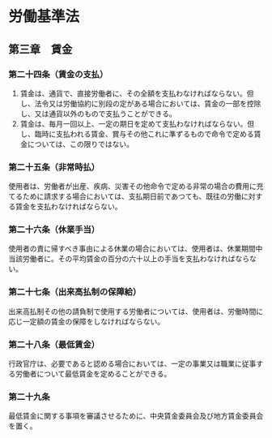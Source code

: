 # 労働基準法

## 第三章　賃金

### 第二十四条（賃金の支払）

1. 賃金は、通貨で、直接労働者に、その全額を支払わなければならない。但し、法令又は労働協約に別段の定がある場合においては、賃金の一部を控除し、又は通貨以外のもので支払うことができる。
2. 賃金は、毎月一回以上、一定の期日を定めて支払わなければならない。但し、臨時に支払われる賃金、賞与その他これに準ずるもので命令で定める賃金については、この限りではない。

### 第二十五条（非常時払）

使用者は、労働者が出産、疾病、災害その他命令で定める非常の場合の費用に充てるために請求する場合においては、支払期日前であつても、既往の労働に対する賃金を支払わなければならない。

### 第二十六条（休業手当）

使用者の責に帰すべき事由による休業の場合においては、使用者は、休業期間中当該労働者に。その平均賃金の百分の六十以上の手当を支払わなければならない。

### 第二十七条（出来高払制の保障給）

出来高払制その他の請負制で使用する労働者については、使用者は、労働時間に応じ一定額の賃金の保障をしなければならない。

### 第二十八条（最低賃金）

行政官庁は、必要であると認める場合においては、一定の事業又は職業に従事する労働者について最低賃金を定めることができる。

### 第二十九条

最低賃金に関する事項を審議させるために、中央賃金委員会及び地方賃金委員会を置く。
